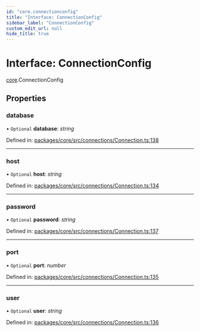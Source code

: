 ```yaml
---
id: "core.connectionconfig"
title: "Interface: ConnectionConfig"
sidebar_label: "ConnectionConfig"
custom_edit_url: null
hide_title: true
---
```


# Interface: ConnectionConfig

[core](../modules/core.md).ConnectionConfig

## Properties

### database

• `Optional` **database**: *string*

Defined in: [packages/core/src/connections/Connection.ts:138](https://github.com/mikro-orm/mikro-orm/blob/bcf1a0899b/packages/core/src/connections/Connection.ts#L138)

___

### host

• `Optional` **host**: *string*

Defined in: [packages/core/src/connections/Connection.ts:134](https://github.com/mikro-orm/mikro-orm/blob/bcf1a0899b/packages/core/src/connections/Connection.ts#L134)

___

### password

• `Optional` **password**: *string*

Defined in: [packages/core/src/connections/Connection.ts:137](https://github.com/mikro-orm/mikro-orm/blob/bcf1a0899b/packages/core/src/connections/Connection.ts#L137)

___

### port

• `Optional` **port**: *number*

Defined in: [packages/core/src/connections/Connection.ts:135](https://github.com/mikro-orm/mikro-orm/blob/bcf1a0899b/packages/core/src/connections/Connection.ts#L135)

___

### user

• `Optional` **user**: *string*

Defined in: [packages/core/src/connections/Connection.ts:136](https://github.com/mikro-orm/mikro-orm/blob/bcf1a0899b/packages/core/src/connections/Connection.ts#L136)
